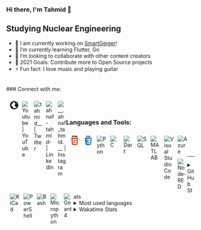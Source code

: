 ### Hi there, I'm Tahmid 👋

## Studying Nuclear Engineering 

- 🔭 I am currently working on [SmartGeiger][SmartGeiger]!
- 🌱 I’m currently learning Flutter, Go
- 👯 I’m looking to collaborate with other content creators
- 🥅 2021 Goals: Contribute more to Open Source projects
- ⚡ Fun fact: I love music and playing guitar

<br />
### Connect with me:

[<img align="left" alt="ahnaf-tahmid.blogspot.com" width="22px" src="https://raw.githubusercontent.com/iconic/open-iconic/master/svg/globe.svg " style="padding-left: 10px; padding-top: 10px" /> ][website]
[<img align="left" alt="Youtube | YouTube" width="22px" src="https://cdn.jsdelivr.net/npm/simple-icons@v3/icons/youtube.svg" style="padding-left: 10px; padding-top: 10px"/>][youtube]
[<img align="left" alt="tahmid__ | Twitter" width="22px" src="https://cdn.jsdelivr.net/npm/simple-icons@v3/icons/twitter.svg" style="padding-left: 10px; padding-top: 10px"/>][twitter]
[<img align="left" alt="ahnaf-tahmid- | LinkedIn" width="22px" src="https://cdn.jsdelivr.net/npm/simple-icons@v3/icons/linkedin.svg" style="padding-left: 10px; padding-top: 10px"/>][linkedin]
[<img align="left" alt="__.ahnaf_tahmid.__ | Instagram" width="22px" src="https://cdn.jsdelivr.net/npm/simple-icons@v3/icons/instagram.svg" style="padding-left: 10px; padding-top: 10px"/>][instagram]

<br />
<br />

### Languages and Tools:

[<img align="left" alt="HTML5" width="26px" src="https://raw.githubusercontent.com/github/explore/80688e429a7d4ef2fca1e82350fe8e3517d3494d/topics/html/html.png" style="padding-left: 10px; padding-top: 10px" /> ][HTML]
[<img align="left" alt="CSS3" width="26px" src="https://raw.githubusercontent.com/github/explore/80688e429a7d4ef2fca1e82350fe8e3517d3494d/topics/css/css.png" style="padding-left: 10px; padding-top: 10px"/>][CSS]
[<img align="left" alt="Python" width="26px" src="https://i.ibb.co/TqFNKhW/python.png" style="padding-left: 10px; padding-top: 10px"/>][Python]
[<img align="left" alt="C" width="26px" src="https://i.ibb.co/Y0KhCLH/c-programming-569564.png" style="padding-left: 10px; padding-top: 10px"/>][C]
[<img align="left" alt="Dart" width="26px" src="https://i.ibb.co/r50Sftr/dart.png" style="padding-left: 10px; padding-top: 10px"/>][Dart]
[<img align="left" alt="SQL" width="26px" src="https://i.ibb.co/0ZkpFwz/sql.png" style="padding-left: 10px; padding-top: 10px"/>][SQL]
[<img align="left" alt="MATLAB" width="26px" src="https://i.ibb.co/WpCSVHT/Matlab-Logo.png" style="padding-left: 10px; padding-top: 10px"/>][MATLAB]
[<img align="left" alt="Visual Studio Code" width="26px" src="https://i.ibb.co/LxmRHwx/Visual-Studio-Code-1-35-icon-svg.png" style="padding-left: 10px; padding-top: 10px"/>][vscode]
[<img align="left" alt="Azure" width="26px" src="https://i.ibb.co/2v3632y/azure.png" style="padding-left: 10px; padding-top: 10px"/>][Azure]
[<img align="left" alt="Node-RED" width="26px" src="https://i.ibb.co/cDW8L6D/node-red-hexagon.png" style="padding-left: 10px; padding-top: 10px"/>][Node-RED]
[<img align="left" alt="KiCad" width="26px" src="https://i.ibb.co/wy72NNy/logo-kicad.png" style="padding-left: 10px; padding-top: 10px"/>][KiCad]
[<img align="left" alt="PowerShell" width="26px" src="https://i.ibb.co/VB4qXn1/terminal-png.png" style="padding-left: 10px; padding-top: 10px"/>][PowerShell]
[<img align="left" alt="Bash" width="26px" src="https://i.ibb.co/74LfZpf/bash.png" style="padding-left: 10px; padding-top: 10px"/>][bash]
[<img align="left" alt="Micropython" width="26px" src="https://i.ibb.co/pQ4V2nX/Micropython-logo.png" style="padding-left: 10px; padding-top: 10px"/>][Micropython]
[<img align="left" alt="Geant4" width="26px" src="https://i.ibb.co/d0Ncms3/g4.png" style="padding-left: 10px; padding-top: 10px"/>][Geant4]

<br />
<br /><br />

---


<details>
<br />
<summary> GitHub Stats </summary>

![Tahmid's GitHub stats](https://github-readme-stats.vercel.app/api?username=ahnaf-tahmid-Chowdhury&count_private=true&theme=nord&show_icons=true)

</details>

<details>
<br />
  <summary> Most used languages</summary>

![Tahmid's most used languages](https://github-readme-stats.vercel.app/api/top-langs/?username=ahnaf-tahmid-chowdhury&theme=nord&layout=compact&hide=jupyter%20notebook)

</details>

<details>
<br />
  <summary> Wakatime Stats</summary>

![Tahmid's wakatime stats](https://github-readme-stats.vercel.app/api/wakatime?username=atc&theme=nord&layout=compact)

</details>

[website]: https://ahnaf-tahmid.blogspot.com
[SmartGeiger]: https://github.com/ahnaf-tahmid-chowdhury/SmartGeiger
[twitter]: https://twitter.com/tahmid__
[youtube]: https://www.youtube.com/channel/UC1PqPjoQIsjNKmiiALeXYnw
[instagram]: https://instagram.com/__.ahnaf_tahmid.__
[linkedin]: https://linkedin.com/in/ahnaf-tahmid-
[HTML]: https://en.wikipedia.org/wiki/HTML
[CSS]: https://en.wikipedia.org/wiki/CSS
[Python]: https://www.python.org/
[C]: https://en.wikipedia.org/wiki/C_(programming_language)
[SQL]: https://en.wikipedia.org/wiki/SQL
[Dart]: https://dart.dev/
[PowerShell]: https://docs.microsoft.com/en-us/powershell/
[bash]: https://www.gnu.org/software/bash/
[Micropython]: https://micropython.org/
[MATLAB]: https://www.mathworks.com/products/matlab.html
[Node-RED]: https://nodered.org/
[KiCad]: https://www.kicad.org/
[Azure]: https://azure.microsoft.com/en-us/
[vscode]: https://code.visualstudio.com/
[Geant4]: https://geant4.web.cern.ch/